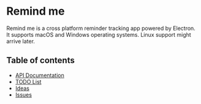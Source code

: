 # Remind me

Remind me is a cross platform reminder tracking app powered by Electron. It supports macOS and Windows operating systems. Linux support might arrive later.

## Table of contents
* [API Documentation](./api.md)
* [TODO List](./todo.md)
* [Ideas](./ideas.md)
* [Issues](./issues.md)
